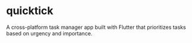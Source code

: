 # quicktick
A cross-platform task manager app built with Flutter that prioritizes tasks based on urgency and importance.
